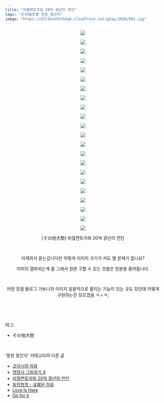 ```yaml
---
title: "비월면토끼와 20억 광년의 연인"
tags: "その他大勢 동방_동인지"
image: "https://d2l1b145ht03q6.cloudfront.net/ghap/3036/001.jpg"
---
```

<div class="article">
<p style="text-align: center; clear: none; float: none;"><img src="{{ site.imgserver1 }}/ghap/3036/001.jpg"/></p>
<p style="text-align: center; clear: none; float: none;"><img src="{{ site.imgserver1 }}/ghap/3036/002.jpg"/></p>
<p style="text-align: center; clear: none; float: none;"><img src="{{ site.imgserver1 }}/ghap/3036/003.jpg"/></p>
<p style="text-align: center; clear: none; float: none;"><img src="{{ site.imgserver1 }}/ghap/3036/004.jpg"/></p>
<p style="text-align: center; clear: none; float: none;"><img src="{{ site.imgserver1 }}/ghap/3036/005.jpg"/></p>
<p style="text-align: center; clear: none; float: none;"><img src="{{ site.imgserver1 }}/ghap/3036/006.jpg"/></p>
<p style="text-align: center; clear: none; float: none;"><img src="{{ site.imgserver1 }}/ghap/3036/007.jpg"/></p>
<p style="text-align: center; clear: none; float: none;"><img src="{{ site.imgserver1 }}/ghap/3036/008.jpg"/></p>
<p style="text-align: center; clear: none; float: none;"><img src="{{ site.imgserver1 }}/ghap/3036/009.jpg"/></p>
<p style="text-align: center; clear: none; float: none;"><img src="{{ site.imgserver1 }}/ghap/3036/010.jpg"/></p>
<p style="text-align: center; clear: none; float: none;"><img src="{{ site.imgserver1 }}/ghap/3036/011.jpg"/></p>
<p style="text-align: center; clear: none; float: none;"><img src="{{ site.imgserver1 }}/ghap/3036/012.jpg"/></p>
<p style="text-align: center; clear: none; float: none;"><img src="{{ site.imgserver1 }}/ghap/3036/013.jpg"/></p>
<p style="text-align: center; clear: none; float: none;"><img src="{{ site.imgserver1 }}/ghap/3036/014.jpg"/></p>
<p style="text-align: center; clear: none; float: none;"><img src="{{ site.imgserver1 }}/ghap/3036/015.jpg"/></p>
<p style="text-align: center; clear: none; float: none;"><img src="{{ site.imgserver1 }}/ghap/3036/016.jpg"/></p>
<p style="text-align: center; clear: none; float: none;"><img src="{{ site.imgserver1 }}/ghap/3036/017.jpg"/></p>
<p style="text-align: center; clear: none; float: none;"><img src="{{ site.imgserver1 }}/ghap/3036/018.jpg"/></p>
<p style="text-align: center; clear: none; float: none;"><img src="{{ site.imgserver1 }}/ghap/3036/019.jpg"/></p>
<p style="text-align: center; clear: none; float: none;"><img src="{{ site.imgserver1 }}/ghap/3036/020.jpg"/></p>
<p style="text-align: center; clear: none; float: none;"><img src="{{ site.imgserver1 }}/ghap/3036/021.jpg"/></p>
<p style="text-align: center; clear: none; float: none;"><img src="{{ site.imgserver1 }}/ghap/3036/022.jpg"/></p>
<p style="text-align: center; clear: none; float: none;">[その他大勢] 비월면토끼와 20억 광년의 연인</p>
<p style="text-align: center; clear: none; float: none;"><br/></p>
<p style="text-align: center; clear: none; float: none;">이제와서 묻는겁니다만 이렇게 이미지 크기가 커도 별 문제가 없나요?</p>
<p style="text-align: center; clear: none; float: none;">이미지 열화되는게 좀 그래서 원본 구할 수 있는 것들은 원본을 올려둡니다.</p>
<p style="text-align: center; clear: none; float: none;"><br/></p>
<p style="text-align: center; clear: none; float: none;">어떤 깡겜 블로그 가보니까 이미지 일괄적으로 줄이는 기능이 있는 곳도 있던데 어떻게 구현하는진 모르겠음 ㅋㅅㅋ;</p>
<p><br/></p>
</div><br/>
<div class="tagTrail">
<p>태그: </p>
<ul>
<li>その他大勢</li>
</ul>
</div><br/>
<div class="another">
<p>'동방 동인지' 카테고리의 다른 글</p>
<ul>
<li><a href="/ghap_3042">코이시의 마음</a></li>
<li><a href="/ghap_3037">명련사 그림일기 4</a></li>
<li><a href="/ghap_3036">비월면토끼와 20억 광년의 연인</a></li>
<li><a href="/ghap_3033">동방청첩 - 유폐된 이유</a></li>
<li><a href="/ghap_3032">Love Is Here</a></li>
<li><a href="/ghap_3031">Go for it</a></li>
</ul>
</div><br/>
<div class="cb_module cb_fluid">
<div class="cb_wrt cb_profile">
</div><!-- commentList close -->
</div><br/>
